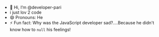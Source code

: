 - 👋 Hi, I’m @developer-pari
- i just lov 2 code
- 😄 Pronouns: He
- ⚡ Fun fact: Why was the JavaScript developer sad?....Because he didn't know how to `null` his feelings!

<!---
developer-pari/developer-pari is a ✨ special ✨ repository because its `README.md` (this file) appears on your GitHub profile.
You can click the Preview link to take a look at your changes.
--->
